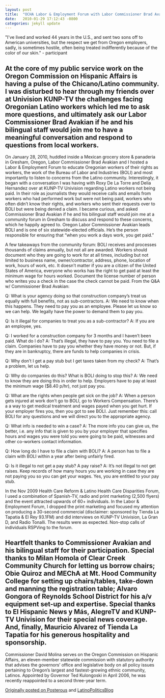 ```yaml
---
layout: post
title:  "OCHA Labor & Employment Forum with Labor Commissioner Brad Avakian"
date:   2010-01-29 17:12:43 -0800
categories: jekyll update
---
```

"I've lived and worked 44 years in the U.S., and sent two sons off to American universities, but the respect we get from Oregon employers, sadly, is sometimes hostile, often being treated indifferently because of the color of our skin." - participant

At the core of my public service work on the Oregon Commission on Hispanic Affairs is having a pulse of the Chicano/Latino community. I was disturbed to hear through my friends over at Univision KUNP-TV the challenges facing Oregonian Latino workers which led me to ask more questions, and ultimately ask our Labor Commissioner Brad Avakian if he and his bilingual staff would join me to have a meaningful conversation and respond to questions from local workers.  
---
On January 28, 2010, huddled inside a Mexican grocery store & panaderia in Gresham, Oregon, Labor Commissioner Brad Avakian and I hosted a Labor & Employment Forum to educate Oregonian workers of their rights as workers, the work of the Bureau of Labor and Industries (BOLI) and most importantly to listen to concerns from the Latino community. Interestingly, it began with a conversation I was having with Roxy De La Torre and Delia Hernandez over at KUNP-TV Univision regarding Latino workers not being paid. In their role as journalists they would receive calls and emails from workers who had performed work but were not being paid, workers who often didn’t know their rights, and workers who sent their requests over to BOLI but were being denied a claim. I became curious, and asked Commissioner Brad Avakian if he and his bilingual staff would join me at a community forum in Gresham to discuss and respond to these concerns, which he happily agreed to. Oregon Labor Commissioner Avakian leads BOLI and is one of six statewide-elected officials. He’s the person responsible for ensuring that “when you work a days work, you get paid.”

A few takeaways from the community forum:
BOLI receives and processes thousands of claims annually, but not all are awarded. Workers should document who they are going to work for at all times, including but not limited to business name, owner/contractor, address, phone, location of work, hours of work, etc. It doesn’t matter if you are a citizen of the United States of America, everyone who works has the right to get paid at least the minimum wage for hours worked. Document the license number of person who writes you a check in the case the check cannot be paid. From the Q&A w/ Commissioner Brad Avakian:

Q: What is your agency doing so that construction company’s treat us equally with full benefits, not as sub-contractors.
A: We need to know when this happens. They need to pay you as an employee. Please let us know so we can help. We legally have the power to demand them to pay you.

Q: Is it illegal for companies to treat you as a sub-contractor?
A: If you are an employee, yes.

Q: I worked for a construction company for 3 months and I haven’t been paid. What do I do?
A: That’s illegal, they have to pay you. You need to file a claim. Companies have to pay you whether they have money or not. But, if they are in bankruptcy, there are funds to help companies in crisis.

Q: Why don’t I get a pay stub but I get taxes taken from my check?
A: That’s a problem, let us help.

Q: Why do companies do this? What is BOLI doing to stop this?
A: We need to know they are doing this in order to help. Employers have to pay at least the minimum wage ($8.40 p/hr), not just pay you.

Q: What are the rights when people get sick on the job?
A: When a person gets injured at work don’t go to BOLI, go to Workers Compensation. There’s a a way to get medical treatment and wages payed when you get hurt. If your employer fires you, then you got to see BOLI. Just remember this: call BOLI for any questions and we will direct you to the appropriate agency.

Q: What info is needed to win a case?
A: The more info you can give us, the better, i.e. any info that is given to you by your employer that specifies hours and wages you were told you were going to be paid, witnesses and other co-workers contact information.

Q: How long do I have to file a claim with BOLI?
A: A person has to file a claim with BOLI within a year after being unfairly fired.

Q: Is it illegal to not get a pay stub? A pay raise?
A: It’s not illegal to not get raises. Keep records of how many hours you are working in case they are not paying you so you can get your wages. Yes, you are entitled to your pay stub.

In the Nov 2009 Health Care Reform & Latino Health Care Disparities Forum, I used a combination of Spanish-TV, radio and print marketing (2,500 flyers) and the event attracted upwards of 60+ individuals. In the Labor & Employment Forum, I dropped the print marketing and focused my attention on producing a 30-second commercial (disclaimer: sponsored by Tienda La Tapatia & El Rey 93.1FM) and did interviews on KUNP-TV Univision, La Gran D, and Radio Tonalli. The results were as expected. Non-stop calls of individuals RSPVing to the forum.

Heartfelt thanks to Commissioner Avakian and his bilingual staff for their participation. Special thanks to Milan Homola of Clear Creek Community Church for letting us borrow chairs; Obie Quiroz and MEChA at Mt. Hood Community College for setting up chairs/tables, take-down and manning the registration table; Alvaro Gongora of Reynolds School District for his a/v equipment set-up and expertise. Special thanks to El Hispanic News y Más, AlegreTV and KUNP-TV Univision for their special news coverage. And, finally, Mauricio Alvarez of Tienda La Tapatia for his generous hospitality and sponsorship.
---
Commissioner David Molina serves on the Oregon Commission on Hispanic Affairs, an eleven-member statewide commission with statutory authority that advises the governors’ office and legislative body on all policy issues pertaining to Oregon’s largest and fastest-growing ethnic community, Latinos. Appointed by Governor Ted Kulongoski in April 2006, he was recently reappointed to a second three-year term.

[Originally posted on Posterous](http://molina.posterous.com/) and [LatinoPoliticsBlog](http://latinopoliticsblog.com/2010/02/19/labor-employment-community-forum-with-labor-commissioner-brad-avakian/)
